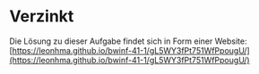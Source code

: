 # Verzinkt

Die Lösung zu dieser Aufgabe findet sich in Form einer Website: [https://leonhma.github.io/bwinf-41-1/gL5WY3fPt751WfPpougU/](https://leonhma.github.io/bwinf-41-1/gL5WY3fPt751WfPpougU/)
